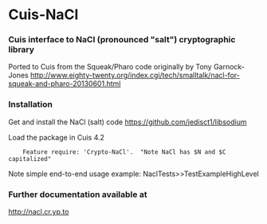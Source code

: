 Cuis-NaCl
==========

### Cuis interface to NaCl (pronounced "salt") cryptographic library

Ported to Cuis from the Squeak/Pharo code originally by Tony Garnock-Jones
  http://www.eighty-twenty.org/index.cgi/tech/smalltalk/nacl-for-squeak-and-pharo-20130601.html


### Installation

Get and install the NaCl (salt) code
  https://github.com/jedisct1/libsodium

Load the package in Cuis 4.2

````Smalltalk
	Feature require: 'Crypto-NaCl'.  "Note NaCl has $N and $C capitalized"
````

Note simple end-to-end usage example: NaclTests>>TestExampleHighLevel

### Further documentation available at

  http://nacl.cr.yp.to

